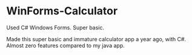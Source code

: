 # WinForms-Calculator
Used C# Windows Forms. Super basic.

Made this super basic and immature calculator app a year ago, with C#.
Almost zero features compared to my java app.
